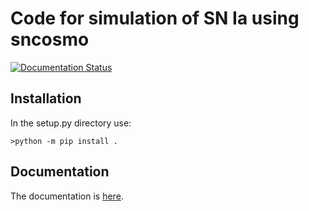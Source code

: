 # Code for simulation of SN Ia using sncosmo
[![Documentation Status](https://readthedocs.org/projects/snsim/badge/?version=main)](https://snsim.readthedocs.io/en/main/?badge=main)
## Installation
In the setup.py directory use:
```
>python -m pip install .
```

## Documentation

The documentation is [here](https://snsim.readthedocs.io/en/main/).
